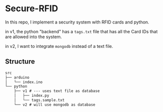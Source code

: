 # Secure-RFID
In this repo, I implement a security system with RFID cards and python. 

in v1, the python "backend" has a `tags.txt` file that has all the Card IDs that are allowed into the system.

in v2, I want to integrate `mongodb` instead of a text file.

## Structure
```txt
src
├── arduino
│   └── index.ino
└── python
    ├── v1 # --- uses text file as database
    │   ├── index.py
    │   └── tags.sample.txt
    └── v2 # will use mongodb as database
```


